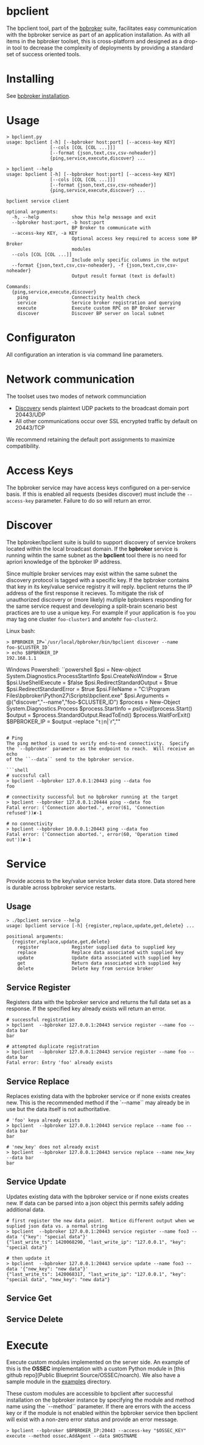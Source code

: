 
# bpclient

The bpclient tool, part of the [bpbroker](README.md) suite, facilitates easy communication with the bpbroker service as part of an application installation.
As with all items in the bpbroker toolset, this is cross-platform and designed as a drop-in tool to decrease the complexity of deployments by providing a standard set of
success oriented tools.

# Installing
See [bpbroker installation](README.md#installing).


# Usage
```shell
> bpclient.py
usage: bpclient [-h] [--bpbroker host:port] [--access-key KEY]
                [--cols [COL [COL ...]]]
                [--format {json,text,csv,csv-noheader}]
                {ping,service,execute,discover} ...

> bpclient --help
usage: bpclient [-h] [--bpbroker host:port] [--access-key KEY]
                [--cols [COL [COL ...]]]
                [--format {json,text,csv,csv-noheader}]
                {ping,service,execute,discover} ...

bpclient service client

optional arguments:
  -h, --help            show this help message and exit
  --bpbroker host:port, -b host:port
                        BP Broker to communicate with
  --access-key KEY, -a KEY
                        Optional access key required to access some BP Broker
                        modules
  --cols [COL [COL ...]]
                        Include only specific columns in the output
  --format {json,text,csv,csv-noheader}, -f {json,text,csv,csv-noheader}
                        Output result format (text is default)

Commands:
  {ping,service,execute,discover}
    ping                Connectivity health check
    service             Service broker registration and querying
    execute             Execute custom RPC on BP Broker server
    discover            Discover BP server on local subnet

```


# Configuraton
All configuration an interation is via command line parameters.


# Network communication
The toolset uses two modes of network communciation
* [Discovery](#discovery) sends plaintext UDP packets to the broadcast domain port 20443/UDP
* All other communications occur over SSL encrypted traffic by default on 20443/TCP

We recommend retaining the default port assignments to maximize compatibility.

# Access Keys
The bpbroker service may have access keys configured on a per-service basis.  If this is enabled all requests (besides discover) must include
the `--access-key` parameter.  Failure to do so will return an error.


# Discover
The bpbroker/bpclient suite is build to support discovery of service brokers located within the local broadcast domain.  If the **bpbroker** service is running wihtin
the same subnet as the **bpclient** tool there is no need for apriori knowledge of the bpbroker IP address.

Since multiple broker services may exist within the same subnet the discovery protocol is tagged with a specific key.  If the bpbroker contains that key in its
key/value service registry it will reply.  bpclient returns the IP address of the first response it recieves.  To mitigate the risk of unauthorized discovery or 
(more likely) mutliple bpbrokers responding for the same service request and developing a split-brain scenario best practices are to use a unique key.  For example 
if your application is `foo` you may tag one cluster `foo-cluster1` and anotehr `foo-cluster2`.  

Linux bash:
```shell
> BPBROKER_IP=`/usr/local/bpbroker/bin/bpclient discover --name foo-$CLUSTER_ID`
> echo $BPBROKER_IP
192.168.1.1
```

Windows Powershell:
``powershell
$psi = New-object System.Diagnostics.ProcessStartInfo 
$psi.CreateNoWindow = $true 
$psi.UseShellExecute = $false 
$psi.RedirectStandardOutput = $true 
$psi.RedirectStandardError = $true 
$psi.FileName = "C:\Program Files\bpbroker\Python27\Scripts\bpclient.exe" 
$psi.Arguments = @("discover","--name","foo-$CLUSTER_ID") 
$process = New-Object System.Diagnostics.Process 
$process.StartInfo = $psi 
[void]$process.Start()
$output = $process.StandardOutput.ReadToEnd() 
$process.WaitForExit()
$BPBROKER_IP = $output -replace "`t|`n|`r",""
```

# Ping
The ping method is used to verify end-to-end connectivity.  Specify the `--bpbroker` parameter as the endpoint to reach.  Will receive an echo
of the ``--data`` send to the bpbroker service.

```shell
# succssful call
> bpclient --bpbroker 127.0.0.1:20443 ping --data foo
foo

# connectivity successful but no bpbroker running at the target
> bpclient --bpbroker 127.0.0.1:20444 ping --data foo
Fatal error: ('Connection aborted.', error(61, 'Connection refused'))✘-1

# no connectivity
> bpclient --bpbroker 10.0.0.1:20443 ping --data foo
Fatal error: ('Connection aborted.', error(60, 'Operation timed out'))✘-1
```

# Service
Provide access to the key/value service broker data store.  Data stored here is durable across bpbroker service restarts.

## Usage
```shell
> ./bpclient service --help
usage: bpclient service [-h] {register,replace,update,get,delete} ...

positional arguments:
  {register,replace,update,get,delete}
    register            Register supplied data to supplied key
    replace             Replace data associated with supplied key
    update              Update data associated with supplied key
    get                 Return data associated with supplied key
    delete              Delete key from service broker
```

## Service Register
Registers data with the bpbroker service and returns the full data set as a response.  If the specified key already exists will return an error.

```shell
# successful registration
> bpclient  --bpbroker 127.0.0.1:20443 service register --name foo --data bar
bar

# attempted duplicate registration
> bpclient  --bpbroker 127.0.0.1:20443 service register --name foo --data bar
Fatal error: Entry 'foo' already exists
```

## Service Replace
Replaces existing data with the bpbroker service or if none exists creates new.  This is the recommended method if the `--name`` may already be
in use but the data itself is not authoritative.

```shell
# 'foo' keya already exists
> bpclient  --bpbroker 127.0.0.1:20443 service replace --name foo --data bar
bar

# 'new_key' does not already exist
> bpclient  --bpbroker 127.0.0.1:20443 service replace --name new_key --data bar
bar
```

## Service Update
Updates existing data with the bpbroker service or if none exists creates new.  If data can be parsed into a json object this permits safely adding
additional data.

```shell
# first register the new data point.  Notice different output when we suplied json data vs. a normal string
> bpclient  --bpbroker 127.0.0.1:20443 service register --name foo3 --data '{"key": "special data"}'
{"last_write_ts": 1420068290, "last_write_ip": "127.0.0.1", "key": "special data"}

# then update it
> bpclient  --bpbroker 127.0.0.1:20443 service update --name foo3 --data '{"new_key": "new data"}'
{"last_write_ts": 1420068317, "last_write_ip": "127.0.0.1", "key": "special data", "new_key": "new data"}
```


## Service Get


## Service Delete


# Execute
Execute custom modules implemented on the server side.  An example of this is the **OSSEC** implementation with a custom Python module in [this github repo](Public Blueprint Source/OSSEC/noarch).  We also have a sample module in the [examples](examples) directory.

These custom modules are accessible to bpclient after successful installation on the bpbroker instance by specifying the module and method name using the `--method`` parameter.
If there are errors with the access key or if the module is not enabled within the bpbroker service then bpclient will exist with a non-zero error status and provide an error
message.


```shell
> bpclient --bpbroker $BPBROKER_IP:20443 --access-key "$OSSEC_KEY" execute --method ossec.AddAgent --data $HOSTNAME
```

